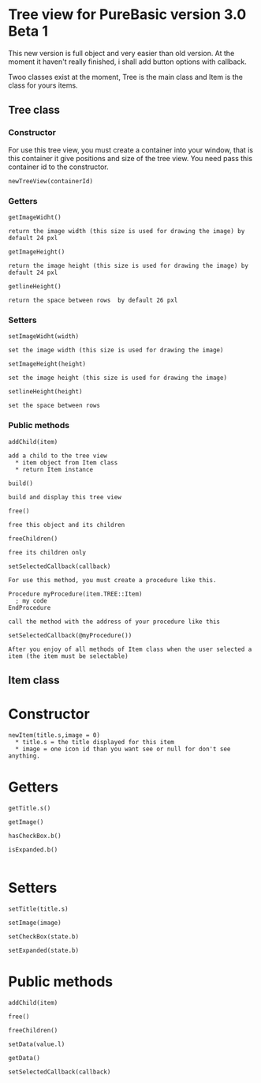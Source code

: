 # Tree view for PureBasic version 3.0 Beta 1
This new version is full object and very easier than old version. At the moment it haven't really finished, i shall add button options with callback.

Twoo classes exist at the moment, Tree is the main class and Item is the class for yours items.

## Tree class
### Constructor
For use this tree view, you must create a container into your window, that is this container it give positions and size of the tree view. You need pass this container id to the constructor.
```
newTreeView(containerId)
```
### Getters
```
getImageWidht()

return the image width (this size is used for drawing the image) by default 24 pxl
```
```
getImageHeight()

return the image height (this size is used for drawing the image) by default 24 pxl
```
```
getlineHeight()

return the space between rows  by default 26 pxl
```
### Setters
```
setImageWidht(width)

set the image width (this size is used for drawing the image)
```

```
setImageHeight(height)

set the image height (this size is used for drawing the image) 
```

```
setlineHeight(height)

set the space between rows 
```
### Public methods
```
addChild(item)

add a child to the tree view
  * item object from Item class
  * return Item instance
```

```
build()

build and display this tree view
```

```
free()

free this object and its children
```

```
freeChildren()

free its children only
```

```
setSelectedCallback(callback)

For use this method, you must create a procedure like this.

Procedure myProcedure(item.TREE::Item)
  ; my code
EndProcedure

call the method with the address of your procedure like this

setSelectedCallback(@myProcedure())

After you enjoy of all methods of Item class when the user selected a item (the item must be selectable)

```

## Item class

# Constructor
```
newItem(title.s,image = 0)
  * title.s = the title displayed for this item
  * image = one icon id than you want see or null for don't see anything.
```
# Getters
```
getTitle.s()

```

```
getImage()

```

```
hasCheckBox.b()

```

```
isExpanded.b()


```

# Setters
```
setTitle(title.s)

```

```
setImage(image)

```

```
setCheckBox(state.b)

```

```
setExpanded(state.b)

```

# Public methods
```
addChild(item)
```

```
free()
```

```
freeChildren()
```

```
setData(value.l)
```

```
getData()
```

```
setSelectedCallback(callback)
```

